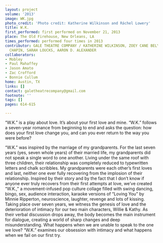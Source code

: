 ```yaml
---
layout: project
volume: '2013'
image: WK.jpg
photo_credit: 'Photo credit: Katherine Wilkinson and Ráchel Lowery'
title: W.K.
first_performed: first performed on November 21, 2013
place: The Old Firehouse, New Orleans, LA
times_performed: performed four times in 2013
contributor: GALE THEATRE COMPANY / KATHERINE WILKINSON, ZOEY CANE BELYEA, CELINA
  CHAPIN, SARAH LOUCKS, AARON D. ALEXANDER
collaborators:
- Mobley
- Paul Mahaffey
- Jason Amato
- Zac Crofford
- Bonnie Cullum
home: Austin, TX
links: []
contact: galetheatrecompany@gmail.com
footnote: ''
tags: []
pages: 614-615

---
```


“W.K.” is a play about love. It’s about your first love and mine. “W.K.” follows a seven-year romance from beginning to end and asks the question: how does your first love change you, and can you ever return to the way you were before?

“W.K.” was inspired by the marriage of my grandparents. For the last seven years (yes, seven whole years) of their married life, my grandparents did not speak a single word to one another. Living under the same roof with three children, their relationship was completely reduced to typewritten letters and chalk scribbles. My grandparents were each other’s first loves and last, neither one ever fully recovering from the implosion of their relationship. Inspired by their story and by the fact that I don’t know if anyone ever truly recovers from their first attempts at love, we’ve created “W.K.,” a movement-infused pop culture collage filled with swing dancing, bingo, sex, audience interaction, karaoke versions of “Loving You” by Minnie Ripperton, neuroscience, laughter, revenge and lots of kissing. Taking place over seven years, we witness the genesis of love and the deterioration of intimacy for our two main characters, Willie & Kathy. As their verbal discussion drops away, the body becomes the main instrument for dialogue, creating a world of sharp changes and deep misunderstanding. What happens when we are unable to speak to the one we love? “W.K.” examines our obsession with intimacy and what happens when we fail on our first try.
